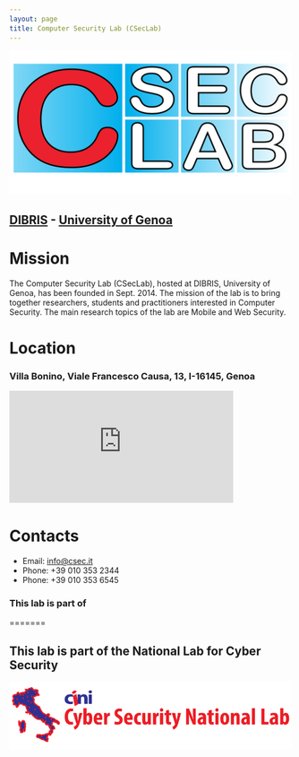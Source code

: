 ```yaml
---
layout: page
title: Computer Security Lab (CSecLab)
---
```


![The CSecLab logo should be here :( ](/pics/logo.png)

## [DIBRIS](http://www.dibris.unige.it/en) - [University of Genoa](http://www.unige.it/en)

# Mission
The Computer Security Lab (CSecLab), hosted at DIBRIS, University of Genoa, has been founded in Sept. 2014. The mission of the lab is to bring together researchers, students and practitioners interested in Computer Security. The main research topics of the lab are Mobile and Web Security.


# Location


### Villa Bonino, Viale Francesco Causa, 13, I-16145, Genoa 

<iframe marginheight="0" marginwidth="0" src="https://maps.google.it/maps?q=44.401917,8.960754&amp;num=1&amp;t=h&amp;ie=UTF8&amp;z=13&amp;ll=44.401901,8.960767&amp;output=embed" frameborder="0" height="200" scrolling="no" width="400"></iframe>


# Contacts

- Email: info@csec.it
- Phone: +39 010 353 2344
- Phone: +39 010 353 6545

### This lab is part of 
=======
## This lab is part of the National Lab for Cyber Security
![The Laboratorio Nazionale logo should be here :( ](/pics/labo-naz-logo.png)
